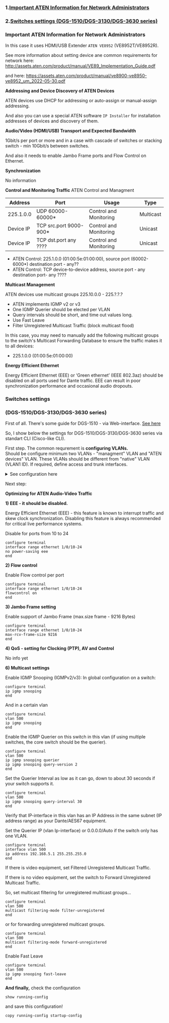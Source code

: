 ### 1.[Important ATEN Information for Network Administrators](#Important-ATEN-Information-for-Network-Administrators)
### 2.[Switches settings (DGS-1510/DGS-3130/DGS-3630 series)](#Switches-settings)

### Important ATEN Information for Network Administrators

In this case it uses HDMI/USB Extender `ATEN VE8952` (VE8952T/VE8952R).

See more information about setting device ane common requirements for network here: http://assets.aten.com/product/manual/VE89_Implementation_Guide.pdf

 and here: https://assets.aten.com/product/manual/ve8900-ve8950-ve8952_um_2022-05-30.pdf
 
**Addressing and Device Discovery of ATEN Devices**

ATEN devices use DHCP for addressing or auto-assign or manual-assign addressing. 

And also you can use a special ATEN software `IP Installer` for installation addresses of devices and discovery of them.

**Audio/Video (HDMI/USB) Transport and Expected Bandwidth**

1Gbit/s per port or more and in a case with cascade of switches or stacking switch - min 10Gbit/s between switches.

And also it needs to enable Jambo Frame ports and Flow Control on Ethernet.

**Synchronization**

No information

**Control and Monitoring Traffic**
ATEN Control and Managment

Address| Port| Usage| Type
---|---|---|---
225.1.0.0 | UDP 60000-60000*|Control and Monitoring| Multicast
Device IP| TCP src.port 9000-900*|Control and Monitoring| Unicast
Device IP| TCP dst.port any ????|Control and Monitoring| Unicast

- ATEN Control: 225.1.0.0 (01:00:5e:01:00:00), source port (60002-6000*) destination port - any??
- ATEN Control: TCP device-to-device address, source port - any  destination port- any ????

**Multicast Management**

ATEN devices use multicast groups 225.10.0.0 - 225.?.?.? 

- ATEN implements IGMP v2 or v3
- One IGMP Querier should be elected per VLAN
- Query intervals should be short, and time out values long.
- Use Fast Leave
- Filter Unregistered Multicast Traffic (block multicast flood)

In this case, you may need to manually add the following multicast groups to the switch's Multicast Forwarding Database to ensure the traffic makes it to all devices:

- 225.1.0.0 (01:00:5e:01:00:00)

**Energy Efficient Ethernet**

Energy Efficient Ethernet (EEE) or ‘Green ethernet’ (IEEE 802.3az) should be disabled on all ports used for Dante traffic.
EEE can result in poor synchronization performance and occasional audio dropouts.


### Switches settings 

### (DGS-1510/DGS-3130/DGS-3630 series)

First of all. 
There's some guide for DGS-1510 - via Web-interface. [See here](https://github.com/yaraslav/Setting_of_D-Link_switches/blob/main/ATEN%2BDLink-1510.pdf)

So, I show below the settings for DGS-1510/DGS-3130/DGS-3630 series via standart CLI (Cisco-like CLI).

First step. The common requrement is **configuring VLANs.**  
Should be configure minimum two VLANs - "managment" VLAN and "ATEN devices" VLAN. These VLANs should be different from "native" VLAN (VLAN1 ID). If required, define access and trunk interfaces.

<details> 
<summary>See configuration here</summary>

```
configure terminal
vlan 300
name managment
vlan 500
name Aten_AVoIP
exit
interface range ethernet 1/0/10-24
switchport mode access
switchport access vlan 500
exit
interface ethernet 1/0/2
switchport mode access
switchport access vlan 300
exit
interface ethernet 1/0/28
switchport mode trunk
switchport trunk allowed vlan 300,500
end
```
   
</details>

Next step:

**Optimizing for ATEN Audio-Video Traffic**

**1) EEE  - it should be disabled.** 

Energy Efficient Ethernet (EEE) - this feature is known to interrupt traffic and skew clock
synchronization. Disabling this feature is always recommended for critical live performance systems.

Disable for ports from 10 to 24
```
configure terminal
interface range ethernet 1/0/10-24
no power-saving eee
end
```
**2) Flow control**

Enable Flow control per port

```
configure terminal
interface range ethernet 1/0/10-24
flowcontrol on
end
```
**3) Jambo Frame setting**

Enable support of Jambo Frame (max.size frame - 9216 Bytes)

```
configure terminal
interface range ethernet 1/0/10-24
max-rcv-frame-size 9216
end
```
**4) QoS - setting for Clocking (PTP), AV and Control**

No info yet

**6) Multicast settings**

Enable IGMP Snooping (IGMPv2/v3):
In global configuration on a switch:
```
configure terminal
ip igmp snooping
end
```
And in a certain vlan
```
configure terminal
vlan 500
ip igmp snooping
end
```
Enable the IGMP Querier on this switch in this vlan (if using multiple switches, the core switch should be the querier).
```
configure terminal
vlan 500
ip igmp snooping querier
ip igmp snooping query-version 2
end
```
Set the Querier Interval as low as it can go, down to about 30 seconds if your switch supports it.
```
configure terminal
vlan 500
ip igmp snooping query-interval 30
end
```
Verify that IP-interface in this vlan has an IP Address in the same subnet (IP address range) as your Dante/AES67 equipment.

Set the Querier IP (vlan Ip-interface) or 0.0.0.0/Auto if the switch only has one VLAN.
```
configure terminal
interface vlan 500
ip address 192.168.5.1 255.255.255.0
end
```
If there is video equipment, set Filtered Unregistered Multicast Traffic.

If there is no video equipment, set the switch to Forward Unregistered Multicast Traffic. 

So, set multicast filtering for unregistered multicast groups...

```
configure terminal
vlan 500
multicast filtering-mode filter-unregistered
end
```
or for forwarding unregistered multicast groups.

```
configure terminal
vlan 500
multicast filtering-mode forward-unregistered
end
```

Enable Fast Leave 

```
configure terminal
vlan 500
ip igmp snooping fast-leave
end
```

**And finally,** check the confiquration

```
show running-config
```

and save this configuration!

```
copy running-config startup-config
```




